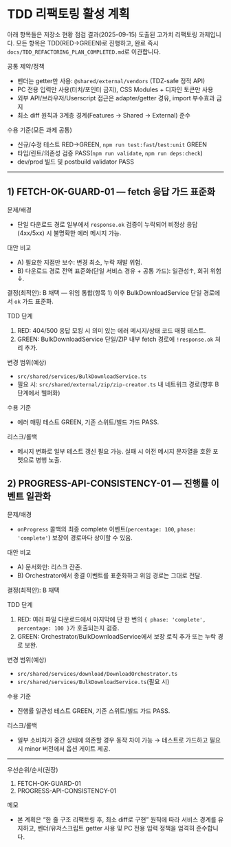 # TDD 리팩토링 활성 계획

아래 항목들은 저장소 현황 점검 결과(2025-09-15) 도출된 고가치 리팩토링
과제입니다. 모든 항목은 TDD(RED→GREEN)로 진행하고, 완료 즉시
`docs/TDD_REFACTORING_PLAN_COMPLETED.md`로 이관합니다.

공통 제약/정책

- 벤더는 getter만 사용: `@shared/external/vendors` (TDZ-safe 정적 API)
- PC 전용 입력만 사용(터치/포인터 금지), CSS Modules + 디자인 토큰만 사용
- 외부 API/브라우저/Userscript 접근은 adapter/getter 경유, import 부수효과 금지
- 최소 diff 원칙과 3계층 경계(Features → Shared → External) 준수

수용 기준(모든 과제 공통)

- 신규/수정 테스트 RED→GREEN, `npm run test:fast`/`test:unit` GREEN
- 타입/린트/의존성 검증 PASS(`npm run validate`, `npm run deps:check`)
- dev/prod 빌드 및 postbuild validator PASS

---

## 1) FETCH-OK-GUARD-01 — fetch 응답 가드 표준화

문제/배경

- 단일 다운로드 경로 일부에서 `response.ok` 검증이 누락되어 비정상 응답(4xx/5xx)
  시 불명확한 에러 메시지 가능.

대안 비교

- A) 필요한 지점만 보수: 변경 최소, 누락 재발 위험.
- B) 다운로드 경로 전역 표준화(단일 서비스 경유 + 공통 가드): 일관성↑, 회귀
  위험↓.

결정(최적안): B 채택 — 위임 통합(항목 1) 이후 BulkDownloadService 단일 경로에서
`ok` 가드 표준화.

TDD 단계

1. RED: 404/500 응답 모킹 시 의미 있는 에러 메시지/상태 코드 매핑 테스트.
2. GREEN: BulkDownloadService 단일/ZIP 내부 fetch 경로에 `!response.ok` 처리
   추가.

변경 범위(예상)

- `src/shared/services/BulkDownloadService.ts`
- 필요 시: `src/shared/external/zip/zip-creator.ts` 내 네트워크 경로(향후 B
  단계에서 헬퍼화)

수용 기준

- 에러 매핑 테스트 GREEN, 기존 스위트/빌드 가드 PASS.

리스크/롤백

- 메시지 변화로 일부 테스트 갱신 필요 가능. 실패 시 이전 메시지 문자열을 호환
  포맷으로 병행 노출.

## 2) PROGRESS-API-CONSISTENCY-01 — 진행률 이벤트 일관화

문제/배경

- `onProgress` 콜백의 최종 complete 이벤트(`percentage: 100`,
  `phase: 'complete'`) 보장이 경로마다 상이할 수 있음.

대안 비교

- A) 문서화만: 리스크 잔존.
- B) Orchestrator에서 종결 이벤트를 표준화하고 위임 경로는 그대로 전달.

결정(최적안): B 채택

TDD 단계

1. RED: 여러 파일 다운로드에서 마지막에 단 한 번의
   `{ phase: 'complete', percentage: 100 }`가 호출되는지 검증.
2. GREEN: Orchestrator/BulkDownloadService에서 보장 로직 추가 또는 누락 경로
   보완.

변경 범위(예상)

- `src/shared/services/download/DownloadOrchestrator.ts`
- `src/shared/services/BulkDownloadService.ts`(필요 시)

수용 기준

- 진행률 일관성 테스트 GREEN, 기존 스위트/빌드 가드 PASS.

리스크/롤백

- 일부 소비처가 중간 상태에 의존할 경우 동작 차이 가능 → 테스트로 가드하고 필요
  시 minor 버전에서 옵션 게이트 제공.

---

우선순위/순서(권장)

1. FETCH-OK-GUARD-01
2. PROGRESS-API-CONSISTENCY-01

메모

- 본 계획은 “한 줄 구조 리팩토링 후, 최소 diff로 구현” 원칙에 따라 서비스 경계를
  유지하고, 벤더/유저스크립트 getter 사용 및 PC 전용 입력 정책을 엄격히
  준수합니다.
